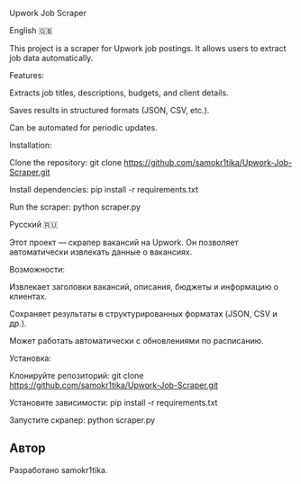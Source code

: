 Upwork Job Scraper

English 🇬🇧

This project is a scraper for Upwork job postings. It allows users to extract job data automatically.

Features:

Extracts job titles, descriptions, budgets, and client details.

Saves results in structured formats (JSON, CSV, etc.).

Can be automated for periodic updates.

Installation:

Clone the repository: git clone https://github.com/samokr1tika/Upwork-Job-Scraper.git 

Install dependencies: pip install -r requirements.txt 

Run the scraper: python scraper.py 

Русский 🇷🇺

Этот проект — скрапер вакансий на Upwork. Он позволяет автоматически извлекать данные о вакансиях.

Возможности:

Извлекает заголовки вакансий, описания, бюджеты и информацию о клиентах.

Сохраняет результаты в структурированных форматах (JSON, CSV и др.).

Может работать автоматически с обновлениями по расписанию.

Установка:

Клонируйте репозиторий: git clone https://github.com/samokr1tika/Upwork-Job-Scraper.git 

Установите зависимости: pip install -r requirements.txt 

Запустите скрапер: python scraper.py 


## Автор
Разработано samokr1tika.
